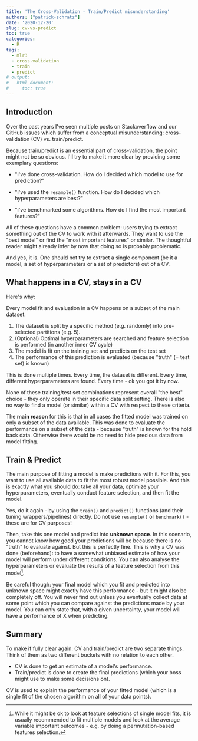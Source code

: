 ```yaml
---
title: 'The Cross-Validation - Train/Predict misunderstanding'
authors: ["patrick-schratz"]
date: '2020-12-20'
slug: cv-vs-predict
toc: true
categories:
  - R
tags:
  - mlr3
  - cross-validation
  - train
  - predict
# output:
#   html_document:
#     toc: true
---
```


## Introduction

Over the past years I've seen multiple posts on Stackoverflow and our GitHub issues which suffer from a conceptual misunderstanding: cross-validation (CV) vs. train/predict.

Because train/predict is an essential part of cross-validation, the point might not be so obvious.
I'll try to make it more clear by providing some exemplary questions:

- "I've done cross-validation. How do I decided which model to use for prediction?"

- "I've used the `resample()` function. How do I decided which hyperparameters are best?"

- "I've benchmarked some algorithms. How do I find the most important features?"

All of these questions have a common problem: users trying to extract something out of the CV to work with it afterwards.
They want to use the "best model" or find the "most important features" or similar.
The thoughtful reader might already infer by now that doing so is probably problematic.

And yes, it is.
One should not try to extract a single component (be it a model, a set of hyperparameters or a set of predictors) out of a CV.

## What happens in a CV, stays in a CV

Here's why:

Every model fit and evaluation in a CV happens on a subset of the main dataset.

1. The dataset is split by a specific method (e.g. randomly) into pre-selected partitions (e.g. 5).
1. (Optional) Optimal hyperparameters are searched and feature selection is performed (in another inner CV cycle)
1. The model is fit on the training set and predicts on the test set
1. The performance of this prediction is evaluated (because "truth" (= test set) is known)

This is done multiple times.
Every time, the dataset is different.
Every time, different hyperparameters are found.
Every time - ok you got it by now.

None of these training/test set combinations represent overall "the best" choice - they only operate in their specific data split setting.
There is also no way to find a model (or similar) within a CV with respect to these criteria.

The **main reason** for this is that in all cases the fitted model was trained on only a subset of the data available.
This was done to evaluate the performance on a subset of the data - because "truth" is known for the hold back data.
Otherwise there would be no need to hide precious data from model fitting.

## Train & Predict

The main purpose of fitting a model is make predictions with it.
For this, you want to use all available data to fit the most robust model possible.
And this is exactly what you should do: take all your data, optimize your hyperparameters, eventually conduct feature selection, and then fit the model.

Yes, do it again - by using the `train()` and `predict()` functions (and their tuning wrappers/pipelines) directly.
Do not use `resample()` or `benchmark()` - these are for CV purposes!

Then, take this one model and predict into **unknown space**.
In this scenario, you cannot know how good your predictions will be because there is no "truth" to evaluate against.
But this is perfectly fine.
This is why a CV was done (beforehand): to have a somewhat unbiased estimate of how your model will perform under different conditions.
You can also analyse the hyperparameters or evaluate the results of a feature selection from this model[^1].

Be careful though: your final model which you fit and predicted into unknown space might exactly have this performance - but it might also be completely off.
You will never find out unless you eventually collect data at some point which you can compare against the predictions made by your model.
You can only state that, with a given uncertainty, your model will have a performance of X when predicting.

[^1]: While it might be ok to look at feature selections of single model fits, it is usually recommended to fit multiple models and look at the average variable important outcomes - e.g. by doing a permutation-based features selection.

## Summary

To make if fully clear again: CV and train/predict are two separate things.
Think of them as two different buckets with no relation to each other.

- CV is done to get an estimate of a model's performance.
- Train/predict is done to create the final predictions (which your boss might use to make some decisions on).

CV is used to explain the performance of your fitted model (which is a single fit of the chosen algorithm on all of your data points).
